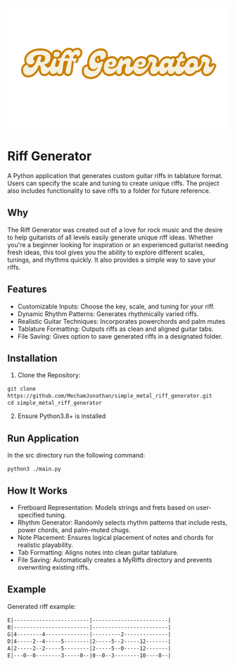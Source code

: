 <p align="center">
  <img src="https://github.com/MechamJonathan/riff_generator/blob/main/img/logo.png" width="900" title="logo">
</p>

# Riff Generator
A Python application that generates custom guitar riffs in tablature format. Users can specify the scale and tuning to create unique riffs. The project also includes functionality to save riffs to a folder for future reference.


## Why
The Riff Generator was created out of a love for rock music and the desire to help guitarists of all levels easily generate unique riff ideas. Whether you're a beginner looking for inspiration or an experienced guitarist needing fresh ideas, this tool gives you the ability to explore different scales, tunings, and rhythms quickly. It also provides a simple way to save your riffs.

## Features 
- Customizable Inputs: Choose the key, scale, and tuning for your riff.
- Dynamic Rhythm Patterns: Generates rhythmically varied riffs.
- Realistic Guitar Techniques: Incorporates powerchords and palm mutes
- Tablature Formatting: Outputs riffs as clean and aligned guitar tabs.
- File Saving: Gives option to save generated riffs in a designated folder.

## Installation 
1. Clone the Repository:
```
git clone https://github.com/MechamJonathan/simple_metal_riff_generator.git
cd simple_metal_riff_generator
```

2. Ensure Python3.8+ is installed

## Run Application
In the src directory run the following command:
```
python3 ./main.py
```

## How It Works
- Fretboard Representation: Models strings and frets based on user-specified tuning.
- Rhythm Generator: Randomly selects rhythm patterns that include rests, power chords, and palm-muted chugs.
- Note Placement: Ensures logical placement of notes and chords for realistic playability.
- Tab Formatting: Aligns notes into clean guitar tablature.
- File Saving: Automatically creates a MyRiffs directory and prevents overwriting existing riffs.

## Example
Generated riff example:
```
E|------------------------|------------------------|
B|------------------------|------------------------|
G|4--------4--------------|---------2--------------|
D|4-----2--4-----5--------|2-----5--2-----12-------|
A|2-----2--2-----5--------|2-----5--0-----12-------|
E|---0--0--------3-----0--|0--0--3--------10----0--|
```

